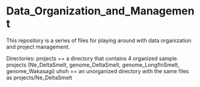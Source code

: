 # Data_Organization_and_Management

This repository is a series of files for playing around with data organization and project management. 

Directories:
	projects == a directory that contains 4 organized sample projects (Ne_DeltaSmelt, genome_DeltaSmelt, genome_LongfinSmelt, genome_Wakasagi)
	uhoh	 == an unorganized directory with the same files as projects/Ne_DeltaSmelt
